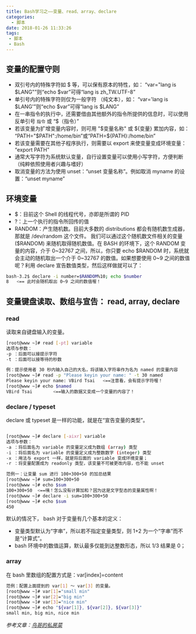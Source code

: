 ```yaml
---
title: Bash学习之——变量、read、array、declare
categories:
  - 脚本
date: 2018-01-26 11:33:26
tags:
 - 脚本
 - Bash
---
```

<!-- more -->

## 变量的配置守则

- 双引号内的特殊字符如 $ 等，可以保有原本的特性，如： “var="lang is $LANG"”则“echo $var”可得“lang is zh_TW.UTF-8”
- 单引号内的特殊字符则仅为一般字符 （纯文本），如： “var='lang is $LANG'”则“echo $var”可得“lang is $LANG”
- 在一串指令的执行中，还需要借由其他额外的指令所提供的信息时，可以使用反单引号 `指令` 或 “$（指令）”
- 若该变量为扩增变量内容时，则可用 "$变量名称" 或 ${变量} 累加内容，如： “PATH="$PATH":/home/bin”或“PATH=${PATH}:/home/bin”
- 若该变量需要在其他子程序执行，则需要以 export 来使变量变成环境变量： “export PATH”
- 通常大写字符为系统默认变量，自行设置变量可以使用小写字符，方便判断 （纯粹依照使用者兴趣与嗜好）
- 取消变量的方法为使用 unset：“unset 变量名称”。例如取消 myname 的设置：“unset myname”

## 环境变量

- $：目前这个 Shell 的线程代号，亦即是所谓的 PID
- ?：上一个执行的指令所回传的值
- RANDOM：产生随机数。目前大多数的 distributions 都会有随机数生成器，那就是 /dev/random 这个文件。 我们可以通过这个随机数文件相关的变量 ($RANDOM) 来随机取得随机数值。在 BASH 的环境下，这个 RANDOM 变量的内容，介于 0~32767 之间，所以，你只要 echo $RANDOM 时，系统就会主动的随机取出一个介于 0~32767 的数值。如果想要使用 0~9 之间的数值呢？利用 declare 宣告数值类型，然后这样做就可以了：
``` bash
bash-3.2$ declare -i number=$RANDOM%10; echo $number
8   <== 此时会随机取出 0~9 之间的数值喔！
```

## 变量键盘读取、数组与宣告： read, array, declare

### read

读取来自键盘输入的变量。
``` bash
[root@www ~]# read [-pt] variable
选项与参数：
-p ：后面可以接提示字符
-t ：后面可以接等待的秒数

例：提示使用者 30 秒内输入自己的大名，将该输入字符串作为名为 named 的变量内容
[root@www ~]# read -p "Please keyin your name: " -t 30 named
Please keyin your name: VBird Tsai   <==注意看，会有提示字符喔！
[root@www ~]# echo $named
VBird Tsai        <==输入的数据又变成一个变量的内容了！
```

### declare / typeset

declare 或 typeset 是一样的功能，就是在“宣告变量的类型”。
``` bash

[root@www ~]# declare [-aixr] variable
选项与参数：
-a ：将后面名为 variable 的变量定义成为数组 (array) 类型
-i ：将后面名为 variable 的变量定义成为整数数字 (integer) 类型
-x ：用法与 export 一样，就是将后面的 variable 变成环境变量；
-r ：将变量配置成为 readonly 类型，该变量不可被更改内容，也不能 unset

范例一：让变量 sum 进行 100+300+50 的加总结果
[root@www ~]# sum=100+300+50
[root@www ~]# echo $sum
100+300+50  <==咦！怎么没有计算加和？因为这是文字型态的变量属性啊！
[root@www ~]# declare -i sum=100+300+50
[root@www ~]# echo $sum
450
```

默认的情况下， bash 对于变量有几个基本的定义：

- 变量类型默认为“字串”，所以若不指定变量类型，则 1+2 为一个“字串”而不是“计算式”。
- bash 环境中的数值运算，默认最多仅能到达整数形态，所以 1/3 结果是 0；

### array

在 bash 里数组的配置方式是：var[index]=content
``` bash
范例：配置上面提到的 var[1] ～ var[3] 的变量。
[root@www ~]# var[1]="small min"
[root@www ~]# var[2]="big min"
[root@www ~]# var[3]="nice min"
[root@www ~]# echo "${var[1]}, ${var[2]}, ${var[3]}"
small min, big min, nice min
```

*参考文章：[鸟哥的私房菜](http://cn.linux.vbird.org/linux_basic/0320bash.php#variable)*
